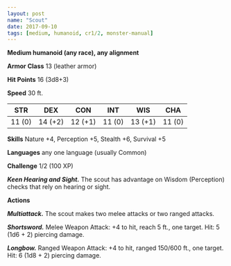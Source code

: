 ```yaml
---
layout: post
name: "Scout"
date: 2017-09-10
tags: [medium, humanoid, cr1/2, monster-manual]
---
```


**Medium humanoid (any race), any alignment**

**Armor Class** 13 (leather armor)

**Hit Points** 16 (3d8+3)

**Speed** 30 ft.

|   STR   |   DEX   |   CON   |   INT   |   WIS   |   CHA   |
|:-----:|:-----:|:-----:|:-----:|:-----:|:-----:|
| 11 (0) | 14 (+2) | 12 (+1) | 11 (0) | 13 (+1) | 11 (0) |

**Skills** Nature +4, Perception +5, Stealth +6, Survival +5

**Languages** any one language (usually Common)

**Challenge** 1/2 (100 XP)

***Keen Hearing and Sight.*** The scout has advantage on Wisdom (Perception) checks that rely on hearing or sight.

**Actions**

***Multiattack.*** The scout makes two melee attacks or two ranged attacks.

***Shortsword.*** Melee Weapon Attack: +4 to hit, reach 5 ft., one target. Hit: 5 (1d6 + 2) piercing damage.

***Longbow.*** Ranged Weapon Attack: +4 to hit, ranged 150/600 ft., one target. Hit: 6 (1d8 + 2) piercing damage.

